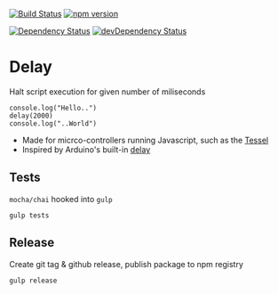 [![Build Status](https://travis-ci.org/thelostspore/delay-ms.svg?branch=master)](https://travis-ci.org/thelostspore/delay-ms)
[![npm version](https://badge.fury.io/js/delay-ms.svg)](https://badge.fury.io/js/delay-ms)

[![Dependency Status](https://david-dm.org/thelostspore/delay-ms.svg)](https://david-dm.org/thelostspore/delay-ms)
[![devDependency Status](https://david-dm.org/thelostspore/delay-ms/dev-status.svg)](https://david-dm.org/thelostspore/delay-ms#info=devDependencies)

# Delay
Halt script execution for given number of miliseconds
```
console.log("Hello..")
delay(2000)
console.log("..World")
```

- Made for micrco-controllers running Javascript, such as the [Tessel](https://tessel.io/)
- Inspired by Arduino's built-in [delay](https://www.arduino.cc/en/Reference/Delay)


## Tests
`mocha/chai` hooked into `gulp`

```
gulp tests
```


## Release
Create git tag & github release, publish package to npm registry

```
gulp release
```
